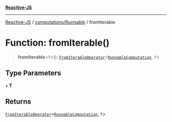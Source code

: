 [**Reactive-JS**](../../../README.md)

***

[Reactive-JS](../../../README.md) / [computations/Runnable](../README.md) / fromIterable

# Function: fromIterable()

> **fromIterable**\<`T`\>(): [`FromIterableOperator`](../../type-aliases/FromIterableOperator.md)\<[`RunnableComputation`](../interfaces/RunnableComputation.md), `T`\>

## Type Parameters

• **T**

## Returns

[`FromIterableOperator`](../../type-aliases/FromIterableOperator.md)\<[`RunnableComputation`](../interfaces/RunnableComputation.md), `T`\>
